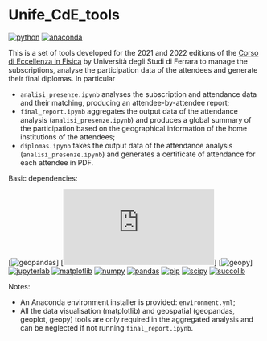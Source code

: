 # Unife_CdE_tools

[![python](https://img.shields.io/badge/python->=3-blue.svg)](https://www.python.org/) [![anaconda](https://img.shields.io/badge/anaconda-3-blue.svg)](https://www.anaconda.com/)

This is a set of tools developed for the 2021 and 2022 editions of the [Corso di Eccellenza in Fisica](https://www.fe.infn.it/orientamento_fisica/?page_id=4334) by Università degli Studi di Ferrara to manage the subscriptions, analyse the participation data of the attendees and generate their final diplomas. In particular

- `analisi_presenze.ipynb` analyses the subscription and attendance data and their matching, producing an attendee-by-attendee report;
- `final_report.ipynb` aggregates the output data of the attendance analysis (`analisi_presenze.ipynb`) and produces a global summary of the participation based on the geographical information of the home institutions of the attendees;
- `diplomas.ipynb` takes the output data of the attendance analysis (`analisi_presenze.ipynb`) and generates a certificate of attendance for each attendee in PDF.

Basic dependencies:

[![geopandas](https://geopandas.org/en/stable/)] [![geoplot](https://residentmario.github.io/geoplot/index.html)] [![geopy](https://geopy.readthedocs.io/en/stable/)] [![jupyterlab](https://img.shields.io/badge/jupyterlab-blue.svg)](https://jupyterlab.readthedocs.io/en/stable/) [![matplotlib](https://img.shields.io/badge/matplotlib-3.3.1-blue.svg)](https://matplotlib.org/) [![numpy](https://img.shields.io/badge/numpy-grey.svg)](https://numpy.org/) [![pandas](https://img.shields.io/badge/pandas-grey.svg)](https://pandas.pydata.org/) [![pip](https://img.shields.io/badge/pip-grey.svg)](https://pip.pypa.io/en/stable/) [![scipy](https://img.shields.io/badge/scipy-grey.svg)](https://www.scipy.org/)  [![succolib](https://img.shields.io/badge/succolib-grey.svg)](https://github.com/mattiasoldani/succolib)

Notes:
- An Anaconda environment installer is provided: `environment.yml`;
- All the data visualisation (matplotlib) and geospatial (geopandas, geoplot, geopy) tools are only required in the aggregated analysis and can be neglected if not running `final_report.ipynb`.
